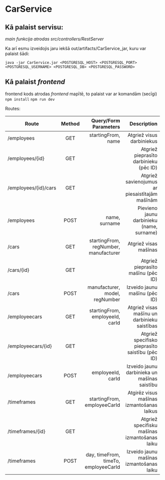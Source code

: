 # CarService

## Kā palaist servisu:
*main funkcija atrodas src/controllers/RestServer*

Ka arī esmu izveidojis jaru iekšā out/artifacts/CarService_jar, kuru var palaist šādi:

`java -jar CarService.jar <POSTGRESQL_HOST> <POSTGRESQL_PORT> <POSTGRESQL_USERNAME> <POSTGRESQL_DB> <POSTGRESQL_PASSWORD>`

## Kā palaist *frontend*

frontend kods atrodas *frontend* mapītē, to palaist var ar komandām (secīgi)
`npm install`
`npm run dev`


Routes:

| Route         | Method           | Query/Form Parameters  | Description  |
| ------------- |:-------------:| -----:| -----:|
| /employees      | GET |startingFrom, name  | Atgriež visus darbiniekus
| /employees/{id}      | GET      |    | Atgriež pieprasīto darbinieku (pēc ID)
| /employees/{id}/cars      | GET      |    | Atgriež savienojumus ar piesaistītajām mašīnām
| /employees | POST      |    name, surname | Pievieno jaunu darbinieku (name, surname)
| /cars      | GET | startingFrom, regNumber, manufacturer  | Atgriež visas mašīnas
| /cars/{id}      | GET      |    | Atgriež pieprasīto mašīnu (pēc ID)
| /cars | POST      |    manufacturer, model, regNumber | Izveido jaunu mašīnu (pēc ID)
| /employeecars      | GET |  startingFrom, employeeId, carId | Atgriež visas mašīnu un darbinieku saistības
| /employeecars/{id}      | GET      |    | Atgriež specifisko pieprasīto saistību (pēc ID)
| /employeecars | POST      |    employeeId, carId | Izveido jaunu darbinieka un mašīnas saistību
| /timeframes      | GET |  startingFrom, employeeCarId| Atgirēz visus mašīnas izmantošanas laikus
| /timeframes/{id}      | GET      |    | Atgriež specifisku mašīnas izmantošanas laiku
| /timeframes | POST      |    day, timeFrom, timeTo, employeeCarId | Izveido jaunu mašīnas izmantošanas laiku


